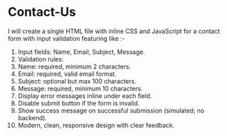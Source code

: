 # Contact-Us
I will create a single HTML file with inline CSS and JavaScript for a contact form with input validation featuring like :-
1. Input fields: Name, Email, Subject, Message.
2. Validation rules:
3. Name: required, minimum 2 characters.
4. Email: required, valid email format.
5. Subject: optional but max 100 characters.
6. Message: required, minimum 10 characters.
7. Display error messages inline under each field.
8. Disable submit button if the form is invalid.
9. Show success message on successful submission (simulated; no backend).
10. Modern, clean, responsive design with clear feedback.
